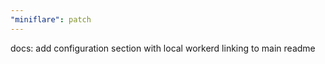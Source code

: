 ```yaml
---
"miniflare": patch
---
```


docs: add configuration section with local workerd linking to main readme
